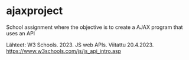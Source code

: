 # ajaxproject
School assignment where the objective is to create a AJAX program that uses an API


Lähteet:
W3 Schools. 2023. JS web APIs. Viitattu 20.4.2023. https://www.w3schools.com/js/js_api_intro.asp
